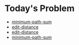 # Today's Problem

- [minimum-path-sum](https://www.lintcode.com/problem/minimum-path-sum)
- [edit-distance](https://www.lintcode.com/problem/edit-distance)
- [edit-distance](https://www.lintcode.com/problem/edit-distance)
- [minimum-path-sum](https://www.lintcode.com/problem/minimum-path-sum)
